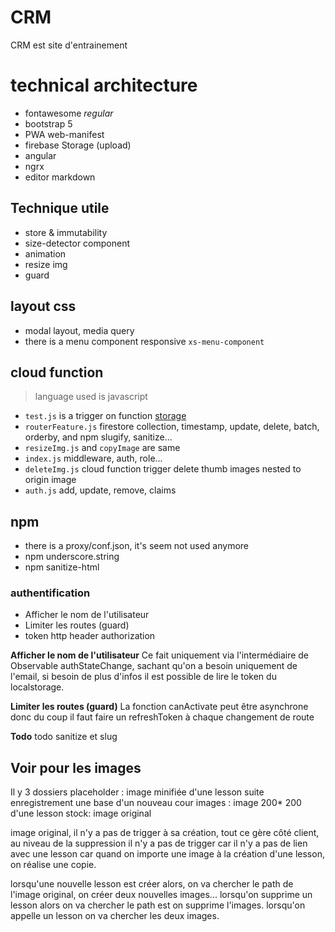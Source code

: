 # CRM

CRM est site d'entrainement

# technical architecture
- fontawesome *regular*
- bootstrap 5
- PWA web-manifest
- firebase Storage (upload)
- angular
- ngrx
- editor markdown


## Technique utile

- store & immutability
- size-detector component
- animation
- resize img
- guard

## layout css
- modal layout, media query
- there is a menu component responsive `xs-menu-component`

## cloud function
> language used is javascript
- `test.js` is a trigger on function <ins>storage</ins>
- `routerFeature.js` firestore collection, timestamp, update, delete, batch, orderby, and npm slugify, sanitize...
- `resizeImg.js` and `copyImage` are same
- `index.js` middleware, auth, role...
- `deleteImg.js` cloud function trigger delete thumb images nested to origin image
- `auth.js` add, update, remove, claims

## npm
- there is a proxy/conf.json, it's seem not used anymore
- npm underscore.string
- npm sanitize-html



### authentification

- Afficher le nom de l'utilisateur
- Limiter les routes (guard)
- token http header authorization

**Afficher le nom de l'utilisateur**
Ce fait uniquement via l'intermédiaire de Observable authStateChange, sachant qu'on a besoin uniquement de l'email, si
besoin de plus d'infos il est possible de lire le token du localstorage.

**Limiter les routes (guard)**
La fonction canActivate peut être asynchrone donc du coup il faut faire un refreshToken à chaque changement de route

**Todo**
todo sanitize et slug

## Voir pour les images

Il y 3 dossiers placeholder : image minifiée d'une lesson suite enregistrement une base d'un nouveau cour images : image
200* 200 d'une lesson stock: image original

image original, il n'y a pas de trigger à sa création, tout ce gère côté client, au niveau de la suppression il n'y a
pas de trigger car il n'y a pas de lien avec une lesson car quand on importe une image à la création d'une lesson, on
réalise une copie.

lorsqu'une nouvelle lesson est créer alors, on va chercher le path de l'image original, on créer deux nouvelles
images... lorsqu'on supprime un lesson alors on va chercher le path est on supprime l'images. lorsqu'on appelle un
lesson on va chercher les deux images.



